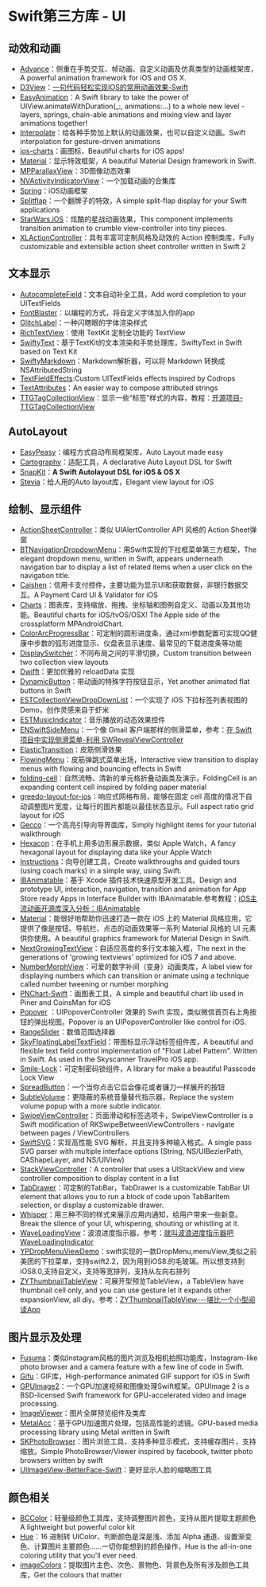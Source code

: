 # Swift第三方库 - UI
## 动效和动画
- [Advance][1]：侧重在手势交互、帧动画、自定义动画及仿真类型的动画框架库，A powerful animation framework for iOS and OS X.
- [D3View][2]：[一句代码轻松实现IOS的常用动画效果-Swift][3]
- [EasyAnimation][4]：A Swift library to take the power of UIView.animateWithDuration(\_:, animations:...) to a whole new level - layers, springs, chain-able animations and mixing view and layer animations together!
- [Interpolate][5]：给各种手势加上默认的动画效果，也可以自定义动画。Swift interpolation for gesture-driven animations
- [ios-charts][6]：画图标，Beautiful charts for iOS apps!
- [Material][7]：显示特效框架，A beautiful Material Design framework in Swift. 
- [MPParallaxView][8]：3D图像动态效果
- [NVActivityIndicatorView][9]：一个加载动画的合集库
- [Spring][10]：iOS动画框架
- [Splitflap][11]：一个翻牌子的特效，A simple split-flap display for your Swift applications
- [StarWars.iOS][12]：炫酷的星战动画效果，This component implements transition animation to crumble view-controller into tiny pieces.
- [XLActionController][13]：具有丰富可定制风格及动效的 Action 控制类库，Fully customizable and extensible action sheet controller written in Swift 2

## 文本显示
- [AutocompleteField][14]：文本自动补全工具，Add word completion to your UITextFields
- [FontBlaster][15]：以编程的方式，将自定义字体加入你的app
- [GlitchLabel][16]：一种闪瞎眼的字体渲染样式
- [RichTextView][17]：使用 TextKit 定制全功能的 TextView
- [SwiftyText][18]：基于TextKit的文本渲染和手势处理库，SwiftyText in Swift based on Text Kit
- [SwiftyMarkdown][19]：Markdown解析器，可以将 Markdown 转换成 NSAttributedString
- [TextFieldEffects][20]:Custom UITextFields effects inspired by Codrops
- [TextAttributes][21]：An easier way to compose attributed strings
- [TTGTagCollectionView][22]：显示一些“标签”样式的内容，教程：[开源项目-TTGTagCollectionView][23]

## AutoLayout
- [EasyPeasy][24]：编程方式自动布局框架库，Auto Layout made easy
- [Cartography][25]：适配工具，A declarative Auto Layout DSL for Swift
 - [SnapKit][26]：**A Swift Autolayout DSL for iOS & OS X**
- [Stevia][27]：给人用的Auto layout库，Elegant view layout for iOS 

## 绘制、显示组件
- [ActionSheetController][28]：类似 UIAlertController API 风格的 Action Sheet弹窗
- [BTNavigationDropdownMenu][29]：用Swift实现的下拉框菜单第三方框架，The elegant dropdown menu, written in Swift, appears underneath navigation bar to display a list of related items when a user click on the navigation title.
- [Caishen][30]：信用卡支付控件，主要功能为显示UI和获取数据，非银行数据交互。A Payment Card UI & Validator for iOS
- [Charts][31]：图表库，支持缩放、拖拽、坐标轴和图例自定义、动画以及其他功能。Beautiful charts for iOS/tvOS/OSX! The Apple side of the crossplatform MPAndroidChart.
- [ColorArcProgressBar][32]：可定制的圆形进度条，通过xml参数配置可实现QQ健康中步数的弧形进度显示、仪盘表显示速度、最常见的下载进度条等功能
- [DisplaySwitcher][33]：不同布局之间的平滑切换，Custom transition between two collection view layouts
- [Dwifft][34]：更加优雅的 reloadData 实现
- [DynamicButton][35]：带动画的特殊字符按钮显示，Yet another animated flat buttons in Swift 
- [ESTCollectionViewDropDownList][36]：一个实现了 iOS 下拉标签列表视图的 Demo，创作灵感来自于虾米
- [ESTMusicIndicator][37]：音乐播放的动态效果控件
- [ENSwiftSideMenu][38]：一个像 Gmail 客户端那样的侧滑菜单，参考：[在 Swift 项目中实现侧滑菜单-利用 SWRevealViewController][39]
- [ElasticTransition][40]：皮筋侧滑效果
- [FlowingMenu][41]：皮筋弹跳式菜单出场，Interactive view transition to display menus with flowing and bouncing effects in Swift
- [folding-cell][42]：自然流畅、清新的单元格折叠动画类及演示，FoldingCell is an expanding content cell inspired by folding paper material
- [greedo-layout-for-ios][43]：响应式网格布局，能够在固定 cell 高度的情况下自动调整图片宽度，让每行的图片都能以最佳状态显示。Full aspect ratio grid layout for iOS
- [Gecco][44]：一个高亮引导向导界面库，Simply highlight items for your tutorial walkthrough
- [Hexacon][45]：在手机上用多边形展示数据，类似 Apple Watch，A fancy hexagonal layout for displaying data like your Apple Watch
- [Instructions][46]：向导创建工具，Create walkthroughs and guided tours (using coach marks) in a simple way, using Swift.
- [IBAnimatable][47]：基于 Xcode 插件技术快速原型开发工具。Design and prototype UI, interaction, navigation, transition and animation for App Store ready Apps in Interface Builder with IBAnimatable.参考教程：[iOS主流动画开源库深入分析：IBAnimatable][48]
- [Material][49]：能很好地帮助你迅速打造一款在 iOS 上的 Material 风格应用，它提供了像是按钮、导航栏、点击的动画效果等一系列 Material 风格的 UI 元素供你使用。A beautiful graphics framework for Material Design in Swift. 
- [NextGrowingTextView][50]：自适应高度的多行文本输入框，The next in the generations of 'growing textviews' optimized for iOS 7 and above.
- [NumberMorphView][51]：可爱的数字补间（变身）动画类库，A label view for displaying numbers which can transition or animate using a technique called number tweening or number morphing
- [PNChart-Swift][52]：画图表工具，A simple and beautiful chart lib used in Piner and CoinsMan for iOS
- [Popover][53] ：UIPopoverController 效果的 Swift 实现，类似微信首页右上角按钮的弹出视图。Popover is an UIPopoverController like control for iOS.
- [RangeSlider][54]：数值范围选择器
- [SkyFloatingLabelTextField][55]：带图标显示浮动标签组件库，A beautiful and flexible text field control implementation of "Float Label Pattern". Written in Swift. As used in the Skyscanner TravelPro iOS app.
- [Smile-Lock][56]：可定制密码锁组件，A library for make a beautiful Passcode Lock View
- [SpreadButton][57]：一个当你点击它后会像花或者镰刀一样展开的按钮
- [SubtleVolume][58]：更隐蔽的系统音量替代指示器，Replace the system volume popup with a more subtle indicator.
- [SwipeViewController][59]：页面滑动和标签选项卡，SwipeViewController is a Swift modification of RKSwipeBetweenViewControllers - navigate between pages / ViewControllers
- [SwiftSVG][60]：实现高性能 SVG 解析，并且支持多种输入格式。A single pass SVG parser with multiple interface options (String, NS/UIBezierPath, CAShapeLayer, and NS/UIView)
- [StackViewController][61]：A controller that uses a UIStackView and view controller composition to display content in a list
- [TabDrawer][62]：可定制的TabBar，TabDrawer is a customizable TabBar UI element that allows you to run a block of code upon TabBarItem selection, or display a customizable drawer. 
- [Whisper][63]：用三种不同的样式来展示应用内通知，给用户带来一些新意。Break the silence of your UI, whispering, shouting or whistling at it. 
- [WaveLoadingView][64]：波浪进度指示器，参考：[就叫波浪进度指示器吧WaveLoadingIndicator][65]
- [YPDropMenuViewDemo][66]：swift实现的一款DropMenu,menuView,类似之前美团的下拉菜单，支持swift2.2，因为用到iOS8.的毛玻璃。所以想支持到iOS8.0,支持自定义，支持等宽排列，支持从左向右排列
- [ZYThumbnailTableView][67]：可展开型预览TableView，a TableView have thumbnail cell only, and you can use gesture let it expands other expansionView, all diy。参考：[ZYThumbnailTableView---堪比一个小型阅读App][68]

## 图片显示及处理
- [Fusuma][69]：类似Instagram风格的图片浏览及相机拍照功能库，Instagram-like photo browser and a camera feature with a few line of code in Swift.
- [Gifu][70]：GIF库，High-performance animated GIF support for iOS in Swift
- [GPUImage2][71]：一个GPU加速视频和图像处理Swift框架。GPUImage 2 is a BSD-licensed Swift framework for GPU-accelerated video and image processing.
- [ImageViewer][72]：图片全屏预览组件及类库
- [MetalAcc][73]：基于GPU加速图片处理，包括高性能的滤镜。GPU-based media processing library using Metal written in Swift
- [SKPhotoBrowser][74]：图片浏览工具，支持多种显示模式，支持缓存图片，支持缩放。Simple PhotoBrowser/Viewer inspired by facebook, twitter photo browsers written by swift
- [UIImageView-BetterFace-Swift][75]：更好显示人脸的缩略图工具

## 颜色相关
- [BCColor][76]：轻量级颜色工具库，支持调整图片颜色，支持从图片提取主题颜色A lightweight but powerful color kit
- [Hue][77]：16 进制转 UIColor、判断颜色是深是浅、添加 Alpha 通道、设置渐变色、计算图片主要颜色……一切你能想到的颜色操作，Hue is the all-in-one coloring utility that you'll ever need. 
- [imageColors][78]：提取图片主色、次色、景物色、背景色及所有涉及颜色工具库，Get the colours that matter

[1]:	https://github.com/storehouse/Advance "Advance"
[2]:	https://github.com/mozhenhau/D3View "D3View"
[3]:	http://mozhenhau.com/2015/06/08/D3View/ "一句代码轻松实现IOS的常用动画效果-Swift"
[4]:	https://github.com/icanzilb/EasyAnimation "EasyAnimation"
[5]:	https://github.com/marmelroy/Interpolate "Interpolate"
[6]:	https://github.com/danielgindi/ios-charts "ios-charts"
[7]:	https://github.com/CosmicMind/Material "Material"
[8]:	https://github.com/DroidsOnRoids/MPParallaxView "MPParallaxView"
[9]:	https://github.com/ninjaprox/NVActivityIndicatorView
[10]:	https://github.com/MengTo/Spring "Spring"
[11]:	https://github.com/yannickl/Splitflap "Splitflap"
[12]:	https://github.com/Yalantis/StarWars.iOS "StarWars.iOS"
[13]:	https://github.com/xmartlabs/XLActionController "XLActionController"
[14]:	https://github.com/filipstefansson/AutocompleteField "AutocompleteField"
[15]:	https://github.com/ArtSabintsev/FontBlaster "FontBlaster"
[16]:	https://github.com/kciter/GlitchLabel "GlitchLabel"
[17]:	https://github.com/kevinzhow/RichTextView "RichTextView"
[18]:	https://github.com/kejinlu/SwiftyText "SwiftyText"
[19]:	https://github.com/SimonFairbairn/SwiftyMarkdown
[20]:	https://github.com/raulriera/TextFieldEffects "TextFieldEffects"
[21]:	https://github.com/delba/TextAttributes "TextAttributes"
[22]:	https://github.com/zekunyan/TTGTagCollectionView "TTGTagCollectionView"
[23]:	http://tutuge.me/2015/12/31/TTGTagCollectionView/ "开源项目-TTGTagCollectionView"
[24]:	https://github.com/nakiostudio/EasyPeasy "EasyPeasy"
[25]:	https://github.com/robb/Cartography "Cartography"
[26]:	https://github.com/SnapKit/SnapKit "SnapKit"
[27]:	https://github.com/s4cha/Stevia "Stevia"
[28]:	https://github.com/cuzv/ActionSheetController "ActionSheetController"
[29]:	https://github.com/PhamBaTho/BTNavigationDropdownMenu "BTNavigationDropdownMenu"
[30]:	https://github.com/prolificinteractive/Caishen "Caishen"
[31]:	https://github.com/danielgindi/Charts
[32]:	https://github.com/Shinelw/ColorArcProgressBar "ColorArcProgressBar"
[33]:	https://github.com/Yalantis/DisplaySwitcher "DisplaySwitcher"
[34]:	https://github.com/jflinter/Dwifft "Dwifft"
[35]:	https://github.com/yannickl/DynamicButton "DynamicButton"
[36]:	https://github.com/Aufree/ESTCollectionViewDropDownList "ESTCollectionViewDropDownList"
[37]:	https://github.com/Aufree/ESTMusicIndicator "ESTMusicIndicator"
[38]:	https://github.com/evnaz/ENSwiftSideMenu "ENSwiftSideMenu"
[39]:	https://blog.coding.net/blog/Creating-a-Sidebar-Menu-Using-SWRevealViewController-in-Swift "在 Swift 项目中实现侧滑菜单-利用 SWRevealViewController"
[40]:	https://github.com/lkzhao/ElasticTransition "ElasticTransition"
[41]:	https://github.com/yannickl/FlowingMenu "FlowingMenu"
[42]:	https://github.com/Ramotion/folding-cell "folding-cell"
[43]:	https://github.com/500px/greedo-layout-for-ios "greedo-layout-for-ios"
[44]:	https://github.com/yukiasai/Gecco "Gecco"
[45]:	https://github.com/gautier-gdx/Hexacon "Hexacon"
[46]:	https://github.com/ephread/Instructions "Instructions"
[47]:	https://github.com/JakeLin/IBAnimatable "IBAnimatable"
[48]:	http://www.jianshu.com/p/5faf36e1f700 "iOS主流动画开源库深入分析<一>：IBAnimatable"
[49]:	https://github.com/CosmicMind/Material "Material"
[50]:	https://github.com/muukii/NextGrowingTextView "NextGrowingTextView"
[51]:	https://github.com/me-abhinav/NumberMorphView "NumberMorphView"
[52]:	https://github.com/kevinzhow/PNChart-Swift "PNChart-Swift"
[53]:	https://github.com/cuzv/Popover "Popover：UIPopoverController 效果的 Swift 实现，类似微信首页右上角按钮的弹出视图"
[54]:	https://github.com/Zengzhihui/RangeSlider "RangeSlider"
[55]:	https://github.com/Skyscanner/SkyFloatingLabelTextField "SkyFloatingLabelTextField"
[56]:	https://github.com/liu044100/Smile-Lock "Smile-Lock"
[57]:	https://github.com/liuzhiyi1992/SpreadButton "SpreadButton"
[58]:	https://github.com/andreamazz/SubtleVolume "SubtleVolume"
[59]:	https://github.com/fortmarek/SwipeViewController "SwipeViewController"
[60]:	https://github.com/mchoe/SwiftSVG "SwiftSVG"
[61]:	https://github.com/seedco/StackViewController "StackViewController"
[62]:	https://github.com/winslowdibona/TabDrawer "TabDrawer"
[63]:	https://github.com/hyperoslo/Whisper "Whisper"
[64]:	https://github.com/liuzhiyi1992/WaveLoadingView "WaveLoadingView"
[65]:	http://zyden.vicp.cc/waveloadingindicator/ "就叫波浪进度指示器吧WaveLoadingIndicator"
[66]:	https://github.com/MakeBetterMe/YPDropMenuViewDemo "YPDropMenuViewDemo"
[67]:	https://github.com/liuzhiyi1992/ZYThumbnailTableView "ZYThumbnailTableView"
[68]:	http://zyden.vicp.cc/zythumbnailtableview/
[69]:	https://github.com/ytakzk/Fusuma "Fusuma"
[70]:	https://github.com/kaishin/Gifu
[71]:	https://github.com/BradLarson/GPUImage2 "GPUImage2"
[72]:	https://github.com/MailOnline/ImageViewer "ImageViewer"
[73]:	https://github.com/wangjwchn/MetalAcc "MetalAcc"
[74]:	https://github.com/suzuki-0000/SKPhotoBrowser
[75]:	https://github.com/croath/UIImageView-BetterFace-Swift "UIImageView-BetterFace-Swift"
[76]:	https://github.com/boycechang/BCColor "BCColor"
[77]:	https://github.com/hyperoslo/Hue "Hue"
[78]:	https://github.com/robipresotto/imageColors "imageColors"